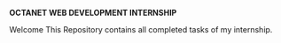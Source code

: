 **OCTANET WEB DEVELOPMENT INTERNSHIP**

Welcome 
  This Repository contains all completed tasks of my internship.
